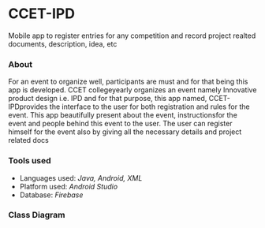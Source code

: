 # CCET-IPD
Mobile app to register entries for any competition and record project realted documents, description, idea, etc


### About
For  an  event  to  organize  well,  participants  are  must  and  for  that  being  this  app  is  developed. CCET  collegeyearly  organizes  an  event  namely  Innovative  product  design  i.e.  IPD  and  for  that purpose, this app named, CCET-IPDprovides the interface to the user for both registration and rules for the event. This app beautifully present about the event, instructionsfor the event and people behind this event to the user. The user can register himself for the event also by giving all the necessary details and project related docs


### Tools used
- Languages used: *Java, Android, XML*
- Platform used: *Android Studio*
- Database: *Firebase*

### Class Diagram






